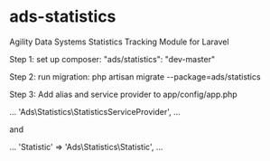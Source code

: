 ads-statistics
==============

Agility Data Systems Statistics Tracking Module for Laravel

Step 1:
set up composer:
"ads/statistics": "dev-master"

Step 2:
run migration: 
php artisan migrate --package=ads/statistics

Step 3:
Add alias and service provider to app/config/app.php

...
'Ads\Statistics\StatisticsServiceProvider',
...

and

...
'Statistic'       => 'Ads\Statistics\Statistic',
...
